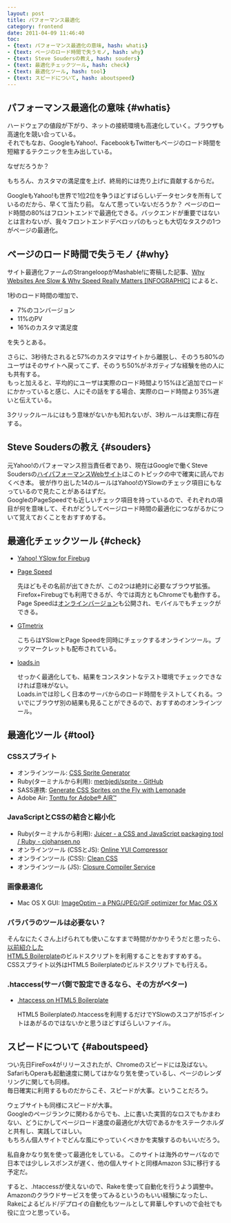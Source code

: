 ```yaml
---
layout: post
title: パフォーマンス最適化
category: frontend
date: 2011-04-09 11:46:40
toc:
- {text: パフォーマンス最適化の意味, hash: whatis}
- {text: ページのロード時間で失うモノ, hash: why}
- {text: Steve Soudersの教え, hash: souders}
- {text: 最適化チェックツール, hash: check}
- {text: 最適化ツール, hash: tool}
- {text: スピードについて, hash: aboutspeed}
---
```


## パフォーマンス最適化の意味 {#whatis}

ハードウェアの値段が下がり、ネットの接続環境も高速化していく。ブラウザも高速化を競い合っている。  
それでもなお、GoogleもYahoo!、FacebookもTwitterもページのロード時間を短縮するテクニックを生み出している。

なぜだろうか？

もちろん、カスタマの満足度を上げ、終局的には売り上げに貢献するからだ。

GoogleもYahoo!も世界で1位2位を争うほどすばらしいデータセンタを所有しているのだから、早くて当たり前。
なんて思っていないだろうか？
ページのロード時間の80%はフロントエンドで最適化できる。バックエンドが重要ではないとは言わないが、我々フロントエンドデベロッパのもっとも大切なタスクの1つがページの最適化。

## ページのロード時間で失うモノ {#why}

サイト最適化ファームのStrangeloopがMashable!に寄稿した記事、[Why Websites Are Slow &amp; Why Speed Really Matters [INFOGRAPHIC]](http://mashable.com/2011/04/06/site-speed/)
によると、  

1秒のロード時間の増加で、

- 7%のコンバージョン
- 11%のPV
- 16%のカスタマ満足度

を失うとある。  

さらに、3秒待たされると57%のカスタマはサイトから離脱し、そのうち80%のユーザはそのサイトへ戻ってこず、そのうち50%がネガティブな経験を他の人にも共有する。  
もっと加えると、平均的にユーザは実際のロード時間より15%ほど追加でロードにかかっていると感じ、人にその話をする場合、実際のロード時間より35%遅いと伝えている。

3クリックルールにはもう意味がないかも知れないが、3秒ルールは実際に存在する。  

## Steve Soudersの教え {#souders}

元Yahoo!のパフォーマンス担当責任者であり、現在はGoogleで働くSteve Soudersの[ハイパフォーマンスWebサイト](http://www.oreilly.co.jp/books/9784873113616/)はこのトピックの中で確実に読んでおくべき本。
彼が作り出した14のルールはYahoo!のYSlowのチェック項目にもなっているので見たことがあるはずだ。  
GoogleのPageSpeedでも近しいチェック項目を持っているので、それぞれの項目が何を意味して、それがどうしてページロード時間の最適化につながるかについて覚えておくことをおすすめする。

## 最適化チェックツール {#check}

- [Yahoo! YSlow for Firebug](http://developer.yahoo.com/yslow/)
- [Page Speed](http://code.google.com/speed/page-speed/)

  先ほどもその名前が出てきたが、この2つは絶対に必要なブラウザ拡張。Firefox+Firebugでも利用できるが、今では両方ともChromeでも動作する。Page
  Speedは[オンラインバージョン](http://pagespeed.googlelabs.com/)も公開され、モバイルでもチェックができる。

 - [GTmetrix](http://gtmetrix.com/)

   こちらはYSlowとPage
   Speedを同時にチェックするオンラインツール。ブックマークレットも配布されている。

 - [loads.in](http://loads.in/)

   せっかく最適化しても、結果をコンスタントなテスト環境でチェックできなければ意味がない。  
   Loads.inでは珍しく日本のサーバからのロード時間をテストしてくれる。ついでにブラウザ別の結果も見ることができるので、おすすめのオンラインツール。

## 最適化ツール {#tool}

### CSSスプライト

- オンラインツール: [CSS Sprite Generator](http://spritegen.website-performance.org/)
- Ruby(ターミナルから利用): [merbjedi/sprite - GitHub](https://github.com/merbjedi/sprite)
- SASS連携: [Generate CSS Sprites on the Fly with Lemonade](http://www.hagenburger.net/BLOG/Lemonade-CSS-Sprites-for-Sass-Compass.html)
- Adobe Air: [Tonttu for Adobe® AIR™](http://collamo.jp/tonttu)

### JavaScriptとCSSの結合と縮小化

- Ruby(ターミナルから利用): [Juicer - a CSS and JavaScript packaging tool / Ruby - cjohansen.no](http://cjohansen.no/en/ruby/juicer_a_css_and_javascript_packaging_tool)
- オンラインツール (CSSとJS): [Online YUI Compressor](http://www.refresh-sf.com/yui/)
- オンラインツール (CSS): [Clean CSS](http://www.cleancss.com/)
- オンラインツール (JS): [Closure Compiler Service](http://closure-compiler.appspot.com/home)

### 画像最適化

- Mac OS X GUI: [ImageOptim – a PNG/JPEG/GIF optimizer for Mac OS X](http://imageoptim.pornel.net/)
　
### バラバラのツールは必要ない？

そんなにたくさん上げられても使いこなすまで時間がかかりそうだと思ったら、 
[以前紹介した](http://css.studiomohawk.com/tool/2011/03/15/html5boilerplate/)  
[HTML5
Boilerplate](http://html5boilerplate.com/)のビルドスクリプトを利用することをおすすめする。  
CSSスプライト以外はHTML5 Boilerplateのビルドスクリプトでも行える。

### .htaccess(サーバ側で設定できるなら、その方がベター)

- [.htaccess on HTML5 Boilerplate](https://github.com/paulirish/html5-boilerplate/blob/master/.htaccess)

  HTML5
  Boilerplateの.htaccessを利用するだけでYSlowのスコアが15ポイントはあがるのではないかと思うほどすばらしいファイル。

## スピードについて {#aboutspeed}

つい先日FireFox4がリリースされたが、Chromeのスピードには及ばない。SafariもOperaも起動速度に関してはかなり気を使っているし、ページのレンダリングに関しても同様。  
毎日確実に利用するものだからこそ、スピードが大事。ということだろう。  

ウェブサイトも同様にスピードが大事。  
Googleのページランクに関わるからでも、上に書いた実質的なロスでもかまわない、どうにかしてページロード速度の最適化が大切であるかをステークホルダと共有し、実践してほしい。  
もちろん個人サイトでどんな風にやっていくべきかを実験するのもいいだろう。  

私自身かなり気を使って最適化をしている。
このサイトは海外のサーバなので日本では少しレスポンスが遅く、他の個人サイトと同様Amazon
S3に移行する予定だ。  

すると、.htaccessが使えないので、Rakeを使って自動化を行うよう調整中。
Amazonのクラウドサービスを使ってみるというのもいい経験になったし、Rakeによるビルド/デプロイの自動化もツールとして昇華しやすいので会社でも役に立つと思っている。
